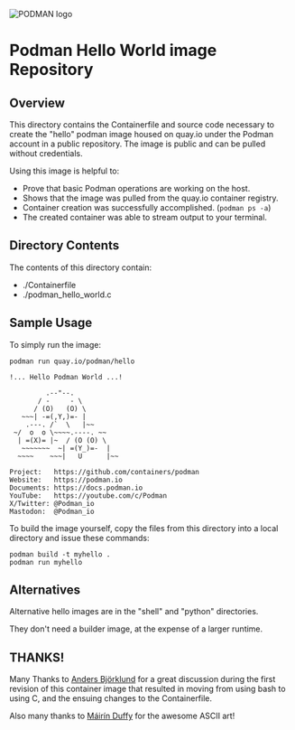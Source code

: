 ![PODMAN logo](https://raw.githubusercontent.com/containers/common/main/logos/podman-logo-full-vert.png)

# Podman Hello World image Repository

## Overview

This directory contains the Containerfile and source code necessary to create the
"hello" podman image housed on quay.io under the Podman account in a public
repository.  The image is public and can be pulled without credentials.

Using this image is helpful to:

 * Prove that basic Podman operations are working on the host.
 * Shows that the image was pulled from the quay.io container registry.
 * Container creation was successfully accomplished. (`podman ps -a`)
 * The created container was able to stream output to your terminal.

## Directory Contents

The contents of this directory contain:
 * ./Containerfile
 * ./podman_hello_world.c

## Sample Usage

To simply run the image:

```
podman run quay.io/podman/hello

!... Hello Podman World ...!

         .--"--.
       / -     - \
      / (O)   (O) \
   ~~~| -=(,Y,)=- |
    .---. /`  \   |~~
 ~/  o  o \~~~~.----. ~~
  | =(X)= |~  / (O (O) \
   ~~~~~~~  ~| =(Y_)=-  |
  ~~~~    ~~~|   U      |~~

Project:   https://github.com/containers/podman
Website:   https://podman.io
Documents: https://docs.podman.io
YouTube:   https://youtube.com/c/Podman
X/Twitter: @Podman_io
Mastodon:  @Podman_io
```
To build the image yourself, copy the files from this directory into
a local directory and issue these commands:

```
podman build -t myhello .
podman run myhello
```

## Alternatives

Alternative hello images are in the "shell" and "python" directories.

They don't need a builder image, at the expense of a larger runtime.

## THANKS!

Many Thanks to [Anders Björklund](https://github.com/afbjorklund) for a great discussion during the
first revision of this container image that resulted in moving
from using bash to using C, and the ensuing changes to the
Containerfile.

Also many thanks to [Máirín Duffy](https://github.com/mairin) for the awesome ASCII art!

